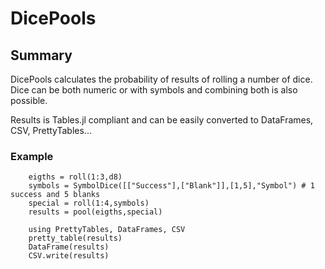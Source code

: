 # DicePools

## Summary

DicePools calculates the probability of results of rolling a number of dice. Dice can be both numeric or with symbols and combining both is also possible.

Results is Tables.jl compliant and can be easily converted to DataFrames, CSV, PrettyTables...

### Example 
```
    eigths = roll(1:3,d8)
    symbols = SymbolDice([["Success"],["Blank"]],[1,5],"Symbol") # 1 success and 5 blanks
    special = roll(1:4,symbols)
    results = pool(eigths,special)

    using PrettyTables, DataFrames, CSV
    pretty_table(results)
    DataFrame(results)
    CSV.write(results)
```

